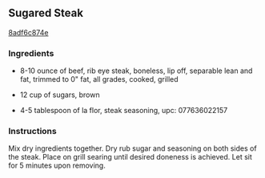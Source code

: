 ## Sugared Steak

[8adf6c874e](http://www.food.com/recipe/sugared-steak-271491)

### Ingredients

 - 8-10 ounce of beef, rib eye steak, boneless, lip off, separable lean and fat, trimmed to 0" fat, all grades, cooked, grilled

 - 12 cup of sugars, brown

 - 4-5 tablespoon of la flor, steak seasoning, upc: 077636022157

### Instructions

Mix dry ingredients together. Dry rub sugar and seasoning on both sides of the steak. Place on grill searing until desired doneness is achieved. Let sit for 5 minutes upon removing.